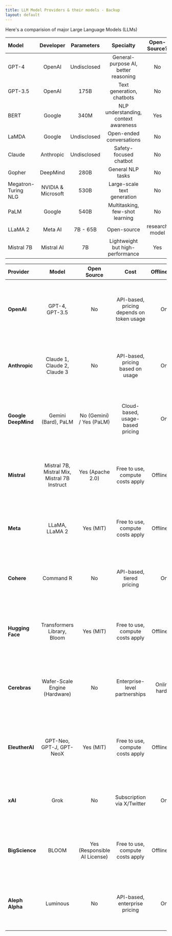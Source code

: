 ```yaml
---
title: LLM Model Providers & their models - Backup
layout: default
---
```


Here's a comparision of major Large Language Models (LLMs) 

|Model | Developer | Parameters | Specialty | Open-Source? | Cost | Efficiency | Accuracy
|:-----|:------:|:------:|:------:|:------:|:------:|:------:|-----:|
|GPT-4|OpenAI|Undisclosed|General-purpose AI, better reasoning|No|High|Moderate|Very High|
|GPT-3.5|OpenAI|175B|Text generation, chatbots|No|Moderate|Moderate|High|
|BERT|Google|340M |NLP understanding, context awareness|Yes|Free|High|High|
|LaMDA|Google|Undisclosed|Open-ended conversations|No|High|High|High|
|Claude|Anthropic|Undisclosed|Safety-focused chatbot|No|High|High|High|
|Gopher|DeepMind|280B|General NLP tasks|No|High|Moderate|High|
|Megatron-Turing NLG|NVIDIA & Microsoft|530B|Large-scale text generation|No|Very|High|Low|High
|PaLM|Google|540B|Multitasking, few-shot learning|No|Very High|Moderate|High|
|LLaMA 2|Meta AI|7B - 65B|Open-source|research model|Yes|Free|High|Moderate|
|Mistral 7B|Mistral AI|7B|Lightweight but high-performance|Yes|Free|Very|High|Moderate|




|Provider|Model|Open Source|Cost|Offline/Online|Best Use Case|Example Use Case|
|:-----|:------:|:------:|:------:|:------:|:------:|-----:|
|**OpenAI**|GPT-4, GPT-3.5|No|API-based, pricing depends on token usage|Online|Complex conversational AI, creative writing, coding assistance, and research.|ChatGPT for customer support, Codex for code generation, GPT-4 for research assistance.|
|**Anthropic**|Claude 1, Claude 2, Claude 3|No|API-based, pricing based on usage|Online|Safe, ethical AI for human-like interactions, customer support, and task automation.|Claude for ethical content moderation, chatbots in enterprise, and virtual assistants.|
|**Google DeepMind**|Gemini (Bard), PaLM|No (Gemini) / Yes (PaLM)|Cloud-based, usage-based pricing|Online|Conversational agents, information retrieval, and research-heavy applications.|Bard for search engine-like queries, PaLM for multilingual conversation systems.|
|**Mistral**|Mistral 7B, Mistral Mix, Mistral 7B Instruct|Yes (Apache 2.0)|Free to use, compute costs apply|Offline/Online|General-purpose NLP tasks, fine-tuned for instruction-based tasks.|Mistral 7B for local NLP processing in resource-constrained environments or private cloud deployments.|
|**Meta**|LLaMA, LLaMA 2|Yes (MIT)|Free to use, compute costs apply|Offline/Online|Large-scale NLP tasks, multilingual models, and research applications.|LLaMA 2 for multilingual document classification or as an open-source research tool.|
|**Cohere**|Command R|No|API-based, tiered pricing|Online|Retrieval-augmented generation, document summarization, and search optimization.|Command R for summarizing large documents in real-time for enterprise use.|
|**Hugging Face**|Transformers Library, Bloom|Yes (MIT)|Free to use, compute costs apply|	Offline/Online|Wide range of NLP tasks, translation, sentiment analysis, and text generation.|BLOOM for multilingual content generation, Hugging Face Transformers for fine-tuned NLP tasks.|
|**Cerebras**|Wafer-Scale Engine (Hardware)|No|Enterprise-level partnerships|Online (via hardware)|Large-scale AI workloads, specialized hardware for high-performance computing.|Cerebras Hardware for training large models like GPT or PaLM more efficiently on a custom infrastructure.|
|**EleutherAI**|GPT-Neo, GPT-J, GPT-NeoX|Yes (MIT)|Free to use, compute costs apply|Offline/Online|Open-source alternatives to GPT models for research, text generation, and NLP.|GPT-NeoX for running a local version of a GPT model in research environments or on-premises.|
|**xAI**|Grok|No|Subscription via X/Twitter|Online|Social media integrations, conversational agents, and content moderation.|Grok integrated into Twitter for automating responses or moderating conversations.|
|**BigScience**|BLOOM|Yes (Responsible AI License)|Free to use, compute costs apply|Offline/Online|Multilingual text generation, large-scale NLP research, and cross-lingual tasks.|BLOOM for large-scale multilingual text generation for research or enterprise applications.|
|**Aleph Alpha**|Luminous|No|API-based, enterprise pricing|Online|Multilingual NLP, AI research in Europe, and enterprise-level integrations.|Luminous for enterprise customer support with multilingual capabilities across Europe.|
